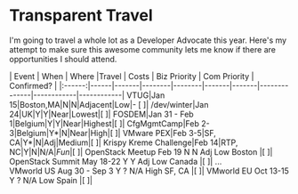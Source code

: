 Transparent Travel
==================

I'm going to travel a whole lot as a Developer Advocate this year. Here's my attempt to make sure this awesome community lets me know if there are opportunities I should attend.

| Event | When | Where |Travel | Costs | Biz Priority | Com Priority | Confirmed? |
|:------:|------|-------|--------|--------|-------|-------|--------------|------------|------------|
VTUG|Jan 15|Boston,MA|N|N|Adjacent|Low|- [ ]|
/dev/winter|Jan 24|UK|Y|Y|Near|Lowest|[ ]|
FOSDEM|Jan 31 - Feb 1|Belgium|Y|Y|Near|Highest|[ ]|
CfgMgmtCamp|Feb 2-3|Belgium|Y*|N|Near|High|[ ]|
VMware PEX|Feb 3-5|SF, CA|Y*|N|Adj|Medium|[ ]| 
Krispy Kreme Challenge|Feb 14|RTP, NC|Y|N|N/A|<i>*Fun*</i>|[ ]|
OpenStack Meetup    Feb 19  N   N   Adj Low Boston  |[ ]|
OpenStack Summit    May 18-22   Y   Y   Adj Low Canada  |[ ]|
    ...                     
VMworld US  Aug 30 - Sep 3  Y   ?   N/A High    SF, CA  |[ ]|
VMworld EU  Oct 13-15   Y   ?   N/A Low Spain   |[ ]|